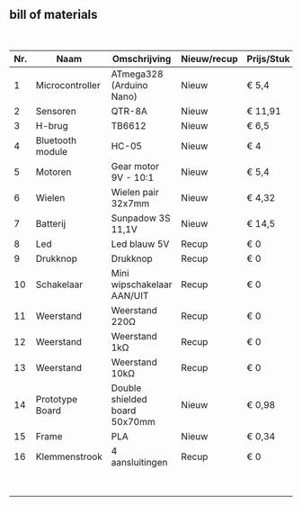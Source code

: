 ## bill of materials
<br />

|Nr.  |Naam              |Omschrijving                   |Nieuw/recup|Prijs/Stuk|Aantal|Subtotaal|
|-----|------------------|-------------------------------|-----------|----------|------|---------|
|1    |Microcontroller	 |ATmega328 (Arduino Nano)	     |Nieuw      |€ 5,4	    |1	   |€ 5,4    |
|2	  |Sensoren	         |QTR-8A	                       |Nieuw      |€ 11,91   |1	   |€ 11,91  |
|3	  |H-brug	           |TB6612	                       |Nieuw      |€ 6,5	    |1	   |€ 6,5    |
|4	  |Bluetooth module	 |HC-05	                         |Nieuw      |€ 4	      |1	   |€ 4      |
|5	  |Motoren	         |Gear motor 9V - 10:1	         |Nieuw      |€ 5,4     |2	   |€ 5,4    |
|6	  |Wielen	           |Wielen pair 32x7mm	           |Nieuw      |€ 4,32	  |1	   |€ 4,32   |
|7	  |Batterij	         |Sunpadow 3S 11,1V	             |Nieuw      |€ 14,5    |1	   |€ 14,5   |
|8	  |Led	             |Led blauw 5V	                 |Recup      |€ 0	      |1	   |€ 0      |
|9	  |Drukknop	         |Drukknop 	                     |Recup      |€ 0	      |1	   |€ 0      |
|10	  |Schakelaar	       |Mini wipschakelaar AAN/UIT	   |Recup      |€ 0	      |1	   |€ 0      |
|11	  |Weerstand	       |Weerstand 220Ω	               |Recup      |€ 0	      |1	   |€ 0      | 
|12	  |Weerstand	       |Weerstand 1kΩ	                 |Recup      |€ 0	      |3	   |€ 0      |
|13	  |Weerstand	       |Weerstand 10kΩ	               |Recup      |€ 0	      |1	   |€ 0      |
|14	  |Prototype Board   |Double shielded board 50x70mm	 |Nieuw      |€ 0,98	  |1	   |€ 0,98   |
|15	  |Frame	           |PLA	                           |Nieuw      |€ 0,34	  |1	   |€ 0,34   |
|16	  |Klemmenstrook	   |4 aansluitingen                |Recup      |€ 0   	  |1	   |€ 0      |
|     |                  |                               |           |   |Totaal prijs:|€ 53,35  |
                                                                        
                                                                                              
